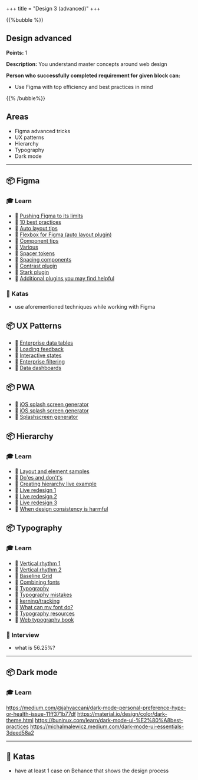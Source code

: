 +++
title = "Design 3 (advanced)"
+++

{{%bubble %}}

## Design advanced

**Points:** 1

**Description:** You understand master concepts around web design

**Person who successfully completed requirement for given block can:**
- Use Figma with top efficiency and best practices in mind

{{% /bubble%}}

## Areas

- Figma advanced tricks 
- UX patterns
- Hierarchy 
- Typography
- Dark mode

---

## 📦 Figma

### 🎓 Learn
- 📗 [Pushing Figma to its limits](https://www.figma.com/file/p0sOoXeWB1fRqvww2hbRSO/Pushing-Figma-to-its-limits-(Community)?node-id=0%3A1)
- 📗 [10 best practices](https://uxdesign.cc/10-figma-best-practices-to-10x-your-workflow-76d6336daf2a)
- 📗 [Auto layout tips](https://uxdesign.cc/10-auto-layout-tips-in-figma-23f530c8098a)
- 📗 [Flexbox for Figma (auto layout plugin)](https://www.figma.com/community/plugin/755300155155835622/AutoLayout)
- 📗 [Component tips](https://uxdesign.cc/10-components-tips-in-figma-12b80389574)
- 📗 [Various](https://uxdesign.cc/11-super-simple-tips-to-help-improve-your-figma-workflow-2022-76e03274a828)
- 📗 [Spacer tokens](https://uxdesign.cc/how-to-manage-space-in-figma-using-tokens-8d0ebd99ee1b)
- 📗 [Spacing components](https://ericwbailey.design/writing/where-do-you-put-spacing-on-design-system-components/)
- 📗 [Contrast plugin](https://www.figma.com/community/plugin/748533339900865323/Contrast)
- 📗 [Stark plugin](https://www.figma.com/community/plugin/732603254453395948/Stark)
- 📙 [Additional plugins you may find helpful](https://medium.com/@FlowMapp/20-figma-plugins-carefully-selected-by-experienced-designers-76c77fa946f9)

### 📝 Katas
- use aforementioned techniques while working with Figma

## 📦 UX Patterns
- 📗 [Enterprise data tables](https://pencilandpaper.io/articles/ux-pattern-analysis-enterprise-data-tables/)
- 📗 [Loading feedback](https://pencilandpaper.io/articles/ux-pattern-analysis-loading-feedback/)
- 📗 [Interactive states](https://pencilandpaper.io/articles/ux-pattern-analysis-interactive-states/)
- 📗 [Enterprise filtering](https://pencilandpaper.io/articles/ux-pattern-analysis-enterprise-filtering/)
- 📗 [Data dashboards](https://pencilandpaper.io/articles/ux-pattern-analysis-data-dashboards/)

## 📦 PWA
- 📗 [iOS splash screen generator](https://medium.com/appscope/adding-custom-ios-splash-screens-to-your-progressive-web-app-41a9b18bdca3)
- 📗 [iOS splash screen generator](https://appsco.pe/developer/splash-screens)
- 📗 [Splashscreen generator](https://splashscreen.pro/)

## 📦 Hierarchy

### 🎓 Learn
- 📗 [Layout and element samples](https://uxplanet.org/15-graphic-elements-to-improve-your-web-design-33d190d95fcf)
- 📗 [Do'es and don't's](https://uxplanet.org/creating-a-high-fidelity-user-interface-interactive-prototype-in-1-hour-f0550dfc966a)
- 📗 [Creating hierarchy live example](https://youtu.be/qZdML5JRi5E)
- 📗 [Live redesign 1](https://youtu.be/lhwFUkEQKOM)
- 📗 [Live redesign 2](https://youtu.be/qSEtP_2UUSY)
- 📗 [Live redesign 3](https://youtu.be/yR2HrPJFbJw)
- 📗 [When design consistency is harmful](https://medium.com/designing-atlassian/when-design-consistency-is-harmful-39aa69173848)

## 📦 Typography

### 🎓 Learn
* 📗 [Vertical rhythm 1](https://zellwk.com/blog/why-vertical-rhythms/)
* 📗 [Vertical rhythm 2](http://typecast.com/blog/4-simple-steps-to-vertical-rhythm)
* 📗 [Baseline Grid](http://alistapart.com/article/settingtypeontheweb/)
* 📗 [Combining fonts](https://medium.com/better-web-type/a-guide-to-combining-fonts-d82a27451f9e6)
* 📗 [Typography](https://dribbble.com/stories/2019/07/05/5-online-typography-exercises-to-improve-your-skills)
* 📗 [Typography mistakes](https://dribbble.com/stories/2019/08/14/5-sneaky-typography-errors-to-avoid)
* 📗 [kerning/tracking](https://iamsteve.me/blog/entry/how-to-use-kerning-tracking)
* 📗 [What can my font do?](https://wakamaifondue.com/)
* 📗 [Typography resources](https://fontpair.co/resources)
* 📗 [Web typography book](https://better-web-type.myshopify.com/a/downloads/-/0952da2dd0fc58c2/e5cfe7de3fdec8d8)

### 🎤 Interview

- what is 56.25%?

---

## 📦 Dark mode

### 🎓 Learn
https://medium.com/@jahvaccani/dark-mode-personal-preference-hype-or-health-issue-11ff371b77df
https://material.io/design/color/dark-theme.html
https://buninux.com/learn/dark-mode-ui-%E2%80%A8best-practices
https://michalmalewicz.medium.com/dark-mode-ui-essentials-3deed58a2

---

## 📝 Katas
- have at least 1 case on Behance that shows the design process
